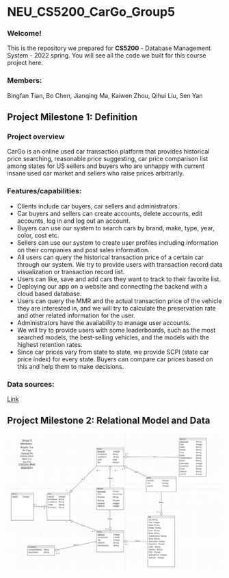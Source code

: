 # NEU_CS5200_CarGo_Group5

### Welcome!

This is the repository we prepared for **CS5200** - Database Management System - 2022 spring. You will see all the code we built for this course project here.

### Members:
Bingfan Tian, Bo Chen, Jianqing Ma, Kaiwen Zhou, Qihui Liu, Sen Yan

## Project Milestone 1: Definition

### Project overview
CarGo is an online used car transaction platform that provides historical price searching, reasonable price suggesting, car price comparison list among states for US sellers
and buyers who are unhappy with current insane used car market and sellers who raise prices arbitrarily.

### Features/capabilities:
 - Clients include car buyers, car sellers and administrators.
 - Car buyers and sellers can create accounts, delete accounts, edit accounts,  log in and log out an account.
 - Buyers can use our system to search cars by brand, make, type, year, color, cost etc.
 - Sellers can use our system to create user profiles including information on their companies and post sales information.
 - All users can query the historical transaction price of a certain car through our system. We try to provide users with transaction record data visualization or transaction record list.
 - Users can like, save and add cars they want to track to their favorite list.
 - Deploying our app on a website and connecting the backend with a cloud based database.
 - Users can query the MMR and the actual transaction price of the vehicle they are interested in, and we will try to calculate the preservation rate and other related information for the user.
 - Administrators have the availability to manage user accounts.
 - We will try to provide users with some leaderboards, such as the most searched models, the best-selling vehicles, and the models with the highest retention rates.
 - Since car prices vary from state to state, we provide SCPI (state car price index) for every state. Buyers can compare car prices based on this and help them to make decisions.

### Data sources:
[Link](https://www.kaggle.com/tunguz/used-car-auction-prices)

## Project Milestone 2: Relational Model and Data
<img src="https://raw.githubusercontent.com/BingfanTian96/NEU_CS5200_CarGo_Group5/main/PM2/CarGo_UML_V1.0.png" width="800" />
